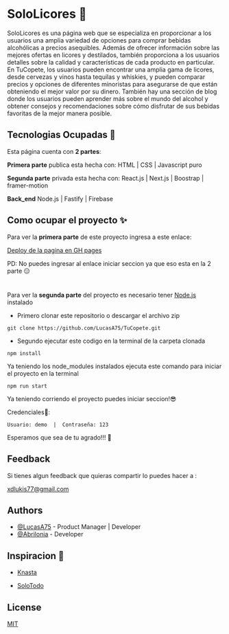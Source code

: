 
# SoloLicores 🍺

SoloLicores es una página web que se especializa en proporcionar a los usuarios una amplia variedad de opciones para comprar bebidas alcohólicas a precios asequibles. Además de ofrecer información sobre las mejores ofertas en licores y destilados, también proporciona a los usuarios detalles sobre la calidad y características de cada producto en particular. En TuCopete, los usuarios pueden encontrar una amplia gama de licores, desde cervezas y vinos hasta tequilas y whiskies, y pueden comparar precios y opciones de diferentes minoristas para asegurarse de que están obteniendo el mejor valor por su dinero. También hay una sección de blog donde los usuarios pueden aprender más sobre el mundo del alcohol y obtener consejos y recomendaciones sobre cómo disfrutar de sus bebidas favoritas de la mejor manera posible.



## Tecnologias Ocupadas 🚀

Esta página cuenta con **2 partes**: 

**Primera parte** publica esta hecha con:
 HTML | CSS | Javascript puro

**Segunda parte** privada esta hecha con:
React.js | Next.js | Boostrap | framer-motion 

**Back_end**
Node.js | Fastify | Firebase

## Como ocupar el proyecto ✨
 Para ver la **primera parte** de este proyecto ingresa a este enlace:

[Deploy de la pagina en GH pages](https://markdown.es/sintaxis-markdown/)

PD: No puedes ingresar al enlace iniciar seccion ya que eso esta en la 2 parte 😑


#
Para ver la **segunda parte** del proyecto es necesario tener [Node.js](https://nodejs.org/en) instalado 

- Primero clonar este repositorio o descargar el archivo zip
~~~
git clone https://github.com/LucasA75/TuCopete.git
~~~

- Segundo ejecutar este codigo en la terminal de la carpeta clonada
~~~
npm install
~~~
 
Ya teniendo los node_modules instalados ejecuta este comando para iniciar el proyecto en la terminal

~~~
npm run start
~~~

Ya teniendo corriendo el proyecto puedes iniciar seccion!😎

Credenciales🎫:
~~~
Usuario: demo  |  Contraseña: 123
~~~

Esperamos que sea de tu agrado!!! 🤗





## Feedback

Si tienes algun feedback que quieras compartir lo puedes hacer a :

xdlukis77@gmail.com


## Authors

- [@LucasA75](https://github.com/LucasA75) - Product Manager | Developer
- [@Abrilonia](https://github.com/abrilonia) - Developer

## Inspiracion 🔎

- [Knasta](https://knasta.cl/)

- [SoloTodo](https://www.solotodo.cl/)

## License

[MIT](https://choosealicense.com/licenses/mit/)
